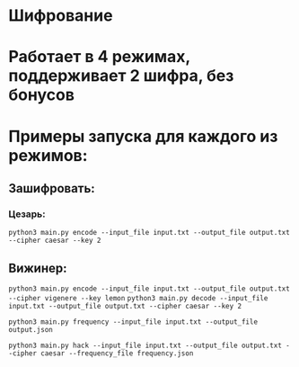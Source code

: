 # Шифрование

# Работает в 4 режимах, поддерживает 2 шифра, без бонусов
# Примеры запуска для каждого из режимов:
## Зашифровать:
### Цезарь:
`python3 main.py encode --input_file input.txt --output_file output.txt --cipher caesar --key 2`
## Вижинер:
`python3 main.py encode --input_file input.txt --output_file output.txt --cipher vigenere --key lemon`
`python3 main.py decode --input_file input.txt --output_file output.txt --cipher caesar --key 2`

`python3 main.py frequency --input_file input.txt --output_file output.json`

`python3 main.py hack --input_file input.txt --output_file output.txt --cipher caesar --frequency_file frequency.json`
